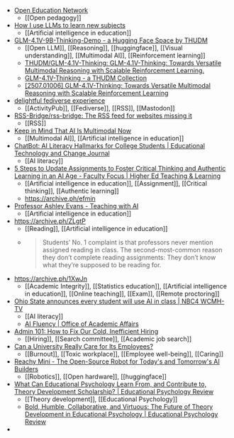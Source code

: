 - [Open Education Network](https://sites.google.com/umn.edu/oen-openpedportal/home)
	- [[Open pedagogy]]
- [How I use LLMs to learn new subjects](https://www.seangoedecke.com/learning-from-llms/)
	- [[Artificial intelligence in education]]
- [GLM-4.1V-9B-Thinking-Demo - a Hugging Face Space by THUDM](https://huggingface.co/spaces/THUDM/GLM-4.1V-9B-Thinking-Demo)
	- [[Open LLM]], [[Reasoning]], [[huggingface]], [[Visual understanding]], [[Multimodal AI]], [[Reinforcement learning]]
	- [THUDM/GLM-4.1V-Thinking: GLM-4.1V-Thinking: Towards Versatile Multimodal Reasoning with Scalable Reinforcement Learning.](https://github.com/THUDM/GLM-4.1V-Thinking)
	- [GLM-4.1V-Thinking - a THUDM Collection](https://huggingface.co/collections/THUDM/glm-41v-thinking-6862bbfc44593a8601c2578d)
	- [[2507.01006] GLM-4.1V-Thinking: Towards Versatile Multimodal Reasoning with Scalable Reinforcement Learning](https://arxiv.org/abs/2507.01006)
- [delightful fediverse experience](https://delightful.coding.social/delightful-fediverse-experience/#social-media-bridges)
	- [[ActivityPub]], [[Fediverse]], [[RSS]], [[Mastodon]]
- [RSS-Bridge/rss-bridge: The RSS feed for websites missing it](https://github.com/RSS-Bridge/rss-bridge)
	- [[RSS]]
- [Keep in Mind That AI Is Multimodal Now](https://www.insidehighered.com/opinion/columns/online-trending-now/2025/07/09/keep-mind-ai-multimodal-now)
	- [[Multimodal AI]], [[Artificial intelligence in education]]
- [ChatBot: AI Literacy Hallmarks for College Students | Educational Technology and Change Journal](https://etcjournal.com/2025/07/07/chatbot-ai-literacy-hallmarks-for-college-students/)
	- [[AI literacy]]
- [5 Steps to Update Assignments to Foster Critical Thinking and Authentic Learning in an AI Age - Faculty Focus | Higher Ed Teaching & Learning](https://s39613.pcdn.co/articles/effective-teaching-strategies/5-steps-to-update-assignments-to-foster-critical-thinking-and-authentic-learning-in-an-ai-age/)
	- [[Artificial intelligence in education]], [[Assignment]], [[Critical thinking]], [[Authentic learning]]
	- https://archive.ph/efmin
- [Professor Ashley Evans - Teaching with AI](https://ashley-evans.vercel.app/)
	- [[Artificial intelligence in education]]
- https://archive.ph/ZLgtP
	- [[Reading]], [[Artificial intelligence in education]]
	- >Students’ No. 1 complaint is that professors never mention assigned reading in class. The second-most-common reason they don’t complete reading assignments: They don’t know what they’re supposed to be reading for.
- https://archive.ph/1XwJn
	- [[Academic Integrity]], [[Statistics education]], [[Artificial intelligence in education]], [[Online teaching]], [[Exam]], [[Remote proctoring]]
- [Ohio State announces every student will use AI in class | NBC4 WCMH-TV](https://www.nbc4i.com/news/local-news/ohio-state-university/ohio-state-announces-every-student-will-use-ai-in-class/amp/)
	- [[AI literacy]]
	- [AI Fluency | Office of Academic Affairs](https://oaa.osu.edu/ai-fluency)
- [Admin 101: How to Fix Our Cold, Inefficient Hiring](https://archive.ph/gxc7a)
	- [[Hiring]], [[Search committee]], [[Academic job search]]
- [Can a University Really Care for Its Employees?](https://archive.ph/n8gjM)
	- [[Burnout]], [[Toxic workplace]], [[Employee well-being]], [[Caring]]
- [Reachy Mini - The Open-Source Robot for Today's and Tomorrow's AI Builders](https://huggingface.co/blog/reachy-mini)
	- [[Robotics]], [[Open hardware]], [[huggingface]]
- [What Can Educational Psychology Learn From, and Contribute to, Theory Development Scholarship? | Educational Psychology Review](https://link.springer.com/article/10.1007/s10648-022-09682-5)
	- [[Theory development]], [[Educational Psychology]]
	- [Bold, Humble, Collaborative, and Virtuous: The Future of Theory Development in Educational Psychology | Educational Psychology Review](https://link.springer.com/article/10.1007/s10648-024-09971-1)
-